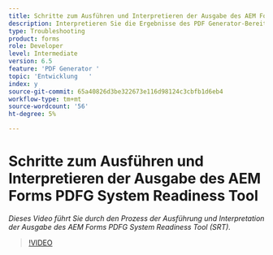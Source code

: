 ```yaml
---
title: Schritte zum Ausführen und Interpretieren der Ausgabe des AEM Forms PDFG System Readiness Tool
description: Interpretieren Sie die Ergebnisse des PDF Generator-Bereitstellungsdienstprogramms.
type: Troubleshooting
product: forms
role: Developer
level: Intermediate
version: 6.5
feature: 'PDF Generator '
topic: 'Entwicklung   '
index: y
source-git-commit: 65a40826d3be322673e116d98124c3cbfb1d6eb4
workflow-type: tm+mt
source-wordcount: '56'
ht-degree: 5%

---
```



# Schritte zum Ausführen und Interpretieren der Ausgabe des AEM Forms PDFG System Readiness Tool

*Dieses Video führt Sie durch den Prozess der Ausführung und Interpretation der Ausgabe des AEM Forms PDFG System Readiness Tool (SRT).*

>[!VIDEO](https://video.tv.adobe.com/v/335543?quality=9&learn=on)





